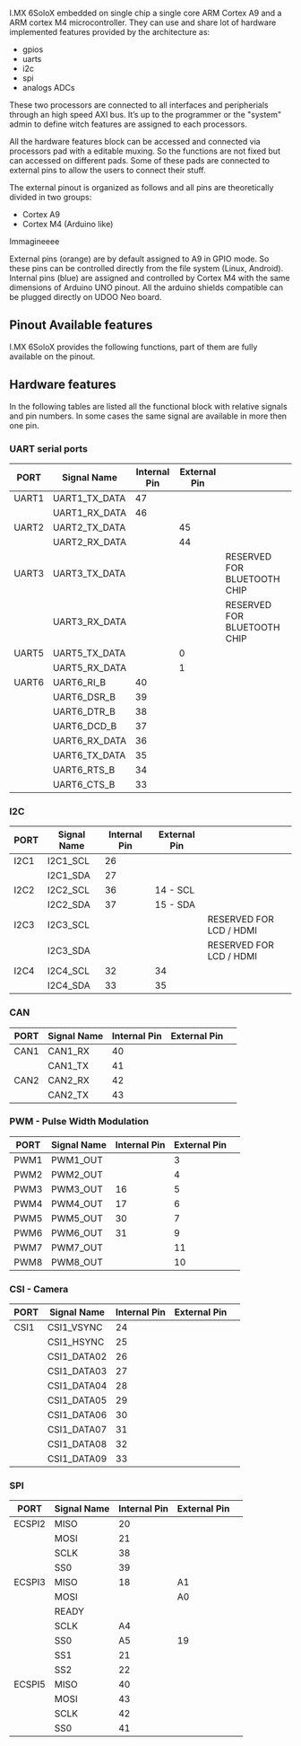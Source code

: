 I.MX 6SoloX embedded on single chip a single core ARM Cortex A9 and a ARM cortex M4 microcontroller. They can use and share lot of hardware implemented features provided by the architecture as:
* gpios
* uarts
* i2c
* spi
* analogs ADCs

These two processors are connected to all interfaces and peripherials through an high speed AXI bus. It’s up to the programmer or the "system" admin to define witch features are assigned to each processors.

All the hardware features block can be accessed and connected via processors pad with a editable muxing. So the functions are not fixed but can accessed on different pads.
Some of these pads are connected to external pins to allow the users to connect their stuff.

The external pinout is organized as follows and all pins are theoretically divided in two groups:
* Cortex A9
* Cortex M4 (Arduino like) 

Immagineeee

External pins (orange) are by default assigned to A9 in GPIO mode. So these pins can be controlled directly from the file system (Linux, Android).
Internal pins (blue) are assigned and controlled by Cortex M4 with the same dimensions of Arduino UNO pinout. All the arduino shields compatible can be plugged directly on UDOO Neo board.

## Pinout Available features

I.MX 6SoloX provides the following functions, part of them are fully available on the pinout. 

## Hardware features
In the following tables are listed all the functional block with relative signals and pin numbers.
In some cases the same signal are available in more then one pin.

### UART serial ports
| PORT  | Signal Name   | Internal Pin      | External Pin      |                             |
|-------|---------------|-------------------|-------------------|-----------------------------|
| UART1 | UART1_TX_DATA | 47                |                   |                             |
|       | UART1_RX_DATA | 46                |                   |                             |
| UART2 | UART2_TX_DATA |                   | 45                |                             |
|       | UART2_RX_DATA |                   | 44                |                             |
| UART3 | UART3_TX_DATA |                   |                   | RESERVED FOR BLUETOOTH CHIP |
|       | UART3_RX_DATA |                   |                   | RESERVED FOR BLUETOOTH CHIP |
| UART5 | UART5_TX_DATA |                   | 0                 |                             |
|       | UART5_RX_DATA |                   | 1                 |                             |
| UART6 | UART6_RI_B    | 40                |                   |                             |
|       | UART6_DSR_B   | 39                |                   |                             |
|       | UART6_DTR_B   | 38                |                   |                             |
|       | UART6_DCD_B   | 37                |                   |                             |
|       | UART6_RX_DATA | 36                |                   |                             |
|       | UART6_TX_DATA | 35                |                   |                             |
|       | UART6_RTS_B   | 34                |                   |                             |
|       | UART6_CTS_B   | 33                |                   |                             |


### I2C
| PORT  | Signal Name   | Internal Pin      | External Pin      |                             |
|-------|---------------|-------------------|-------------------|-----------------------------|
| I2C1  | I2C1_SCL      | 26                |                   |                             |
|       | I2C1_SDA      | 27                |                   |                             |
| I2C2  | I2C2_SCL      | 36                | 14 - SCL          |                             |
|       | I2C2_SDA      | 37                | 15 - SDA          |                             |
| I2C3  | I2C3_SCL      |                   |                   | RESERVED FOR LCD / HDMI     |
|       | I2C3_SDA      |                   |                   | RESERVED FOR LCD / HDMI     |
| I2C4  | I2C4_SCL      | 32                | 34                |                             |
|       | I2C4_SDA      | 33                | 35                |                             |


### CAN
| PORT  | Signal Name  | Internal Pin      | External Pin      |                             |
|-------|--------------|-------------------|-------------------|-----------------------------|
| CAN1  | CAN1_RX      | 40                |                   |                             |
|       | CAN1_TX      | 41                |                   |                             |
| CAN2  | CAN2_RX      | 42                |                   |                             |
|       | CAN2_TX      | 43                |                   |                             |

### PWM - Pulse Width Modulation
| PORT  | Signal Name   | Internal Pin      | External Pin      |                             |
|-------|---------------|-------------------|-------------------|-----------------------------|
| PWM1  | PWM1_OUT      |                   | 3                 |                             |
| PWM2  | PWM2_OUT      |                   | 4                 |                             |
| PWM3  | PWM3_OUT      | 16                | 5                 |                             |
| PWM4  | PWM4_OUT      | 17                | 6                 |                             |
| PWM5  | PWM5_OUT      | 30                | 7                 |                             |
| PWM6  | PWM6_OUT      | 31                | 9                 |                             |
| PWM7  | PWM7_OUT      |                   | 11                |                             |
| PWM8  | PWM8_OUT      |                   | 10                |                             |

### CSI - Camera 
| PORT  | Signal Name   | Internal Pin      | External Pin    |                             |
|-------|---------------|-------------------|-----------------|-----------------------------|
| CSI1  | CSI1_VSYNC    | 24                |                 |                             |
|       | CSI1_HSYNC    | 25                |                 |                             |
|       | CSI1_DATA02   | 26                |                 |                             |
|       | CSI1_DATA03   | 27                |                 |                             |
|       | CSI1_DATA04   | 28                |                 |                             |
|       | CSI1_DATA05   | 29                |                 |                             |
|       | CSI1_DATA06   | 30                |                 |                             |
|       | CSI1_DATA07   | 31                |                 |                             |
|       | CSI1_DATA08   | 32                |                 |                             |
|       | CSI1_DATA09   | 33                |                 |                             |


### SPI
| PORT    | Signal Name   | Internal Pin      | External Pin    |                             |
|---------|---------------|-------------------|-----------------|-----------------------------|
| ECSPI2  | MISO          | 20                |                 |                             |
|         | MOSI          | 21                |                 |                             |
|         | SCLK          | 38                |                 |                             |
|         | SS0           | 39                |                 |                             |
| ECSPI3  | MISO          | 18                | A1              |                             |
|         | MOSI          |                   | A0              |                             |
|         | READY         |                   |                 |                             |
|         | SCLK          | A4                |                 |                             |
|         | SS0           | A5                | 19              |                             |
|         | SS1           | 21                |                 |                             |
|         | SS2           | 22                |                 |                             |
| ECSPI5  | MISO          | 40                |                 |                             |
|         | MOSI          | 43                |                 |                             |
|         | SCLK          | 42                |                 |                             |
|         | SS0           | 41                |                 |                             |
